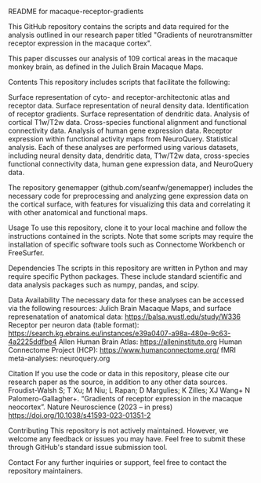 README for macaque-receptor-gradients

This GitHub repository contains the scripts and data required for the analysis outlined in our research paper titled 
"Gradients of neurotransmitter receptor expression in the macaque cortex". 

This paper discusses our analysis of 109 cortical areas in the macaque monkey brain, as defined in the Julich Brain Macaque Maps.

Contents
This repository includes scripts that facilitate the following:

Surface representation of cyto- and receptor-architectonic atlas and receptor data.
Surface representation of neural density data.
Identification of receptor gradients.
Surface representation of dendritic data.
Analysis of cortical T1w/T2w data.
Cross-species functional alignment and functional connectivity data.
Analysis of human gene expression data.
Receptor expression within functional activity maps from NeuroQuery.
Statistical analysis.
Each of these analyses are performed using various datasets, including neural density data, dendritic data, T1w/T2w data, cross-species functional connectivity data, human gene expression data, and NeuroQuery data.

The repository genemapper (github.com/seanfw/genemapper) includes the necessary code for preprocessing and analyzing gene expression data on the cortical surface, with features for visualizing this data and correlating it with other anatomical and functional maps.

Usage
To use this repository, clone it to your local machine and follow the instructions contained in the scripts. Note that some scripts may require the installation of specific software tools such as Connectome Workbench or FreeSurfer.

Dependencies
The scripts in this repository are written in Python and may require specific Python packages. These include standard scientific and data analysis packages such as numpy, pandas, and scipy.

Data Availability
The necessary data for these analyses can be accessed via the following resources:
Julich Brain Macaque Maps, and surface represenatation of anatomical data: https://balsa.wustl.edu/study/W336
Receptor per neuron data (table format): https://search.kg.ebrains.eu/instances/e39a0407-a98a-480e-9c63-4a2225ddfbe4
Allen Human Brain Atlas: https://alleninstitute.org
Human Connectome Project (HCP): https://www.humanconnectome.org/
fMRI meta-analyses: neuroquery.org

Citation
If you use the code or data in this repository, please cite our research paper as the source, in addition to any other data sources.
Froudist-Walsh S; T Xu; M Niu; L Rapan; D Margulies; K Zilles; XJ Wang+ N Palomero-Gallagher+. “Gradients of receptor expression in the macaque neocortex”. Nature Neuroscience (2023 – in press) https://doi.org/10.1038/s41593-023-01351-2


Contributing
This repository is not actively maintained. However, we welcome any feedback or issues you may have. Feel free to submit these through GitHub's standard issue submission tool.

Contact
For any further inquiries or support, feel free to contact the repository maintainers.